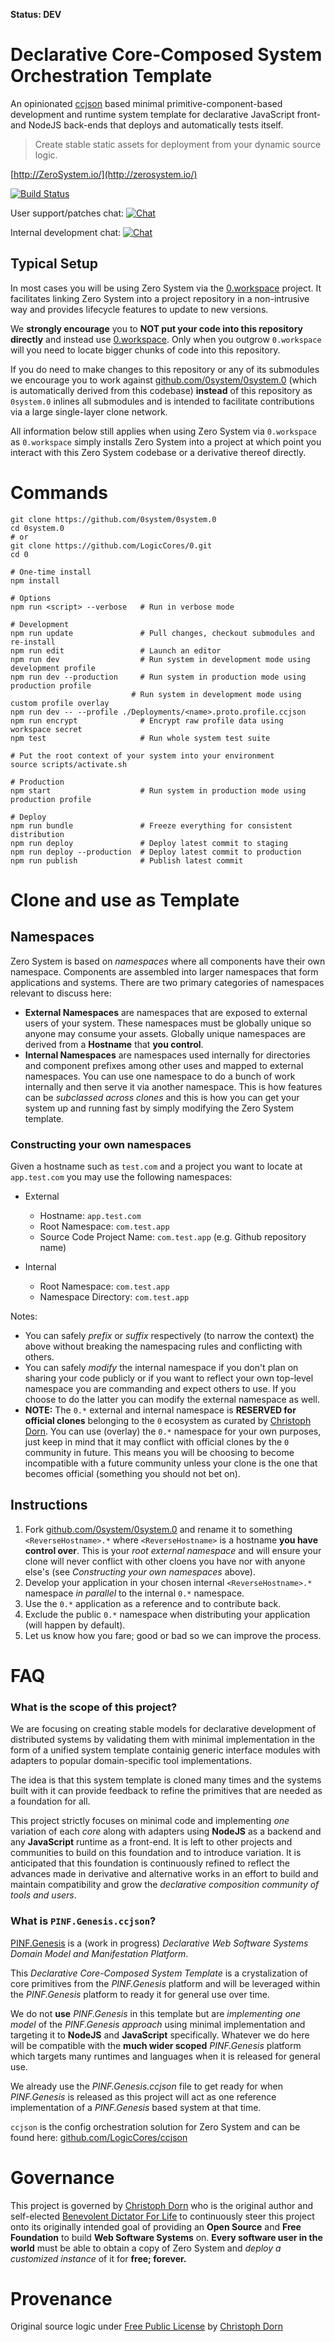 **Status: DEV**

Declarative Core-Composed System Orchestration Template
=======================================================

An opinionated [ccjson](https://github.com/LogicCores/ccjson) based minimal primitive-component-based development and runtime system template for declarative JavaScript front- and NodeJS back-ends that deploys and automatically tests itself.

> Create stable static assets for deployment from your dynamic source logic.

[http://ZeroSystem.io/](http://zerosystem.io/)

[![Build Status](https://travis-ci.org/LogicCores/0.svg)](https://travis-ci.org/LogicCores/0) 

User support/patches chat: [![Chat](https://badges.gitter.im/gitterHQ/services.png)](https://gitter.im/0system/0system.0)

Internal development chat: [![Chat](https://badges.gitter.im/gitterHQ/services.png)](https://gitter.im/LogicCores/0)


Typical Setup
-------------

In most cases you will be using Zero System via the [0.workspace](https://github.com/LogicCores/0.workspace) project. It facilitates linking Zero System into a project repository in a non-intrusive way and provides lifecycle features to update to new versions.

We **strongly encourage** you to **NOT put your code into this repository directly** and instead use [0.workspace](https://github.com/LogicCores/0.workspace). Only when you outgrow `0.workspace` will you need to locate bigger chunks of code into this repository.

If you do need to make changes to this repository or any of its submodules we encourage you to work against [github.com/0system/0system.0](https://github.com/0system/0system.0) (which is automatically derived from this codebase) **instead** of this repository as `0system.0` inlines all submodules and is intended to facilitate contributions via a large single-layer clone network.

All information below still applies when using Zero System via `0.workspace` as `0.workspace` simply installs Zero System into a project at which point you interact with this Zero System codebase or a derivative thereof directly.


Commands
========

	git clone https://github.com/0system/0system.0
	cd 0system.0
	# or
	git clone https://github.com/LogicCores/0.git
	cd 0

	# One-time install
	npm install

	# Options
	npm run <script> --verbose   # Run in verbose mode

	# Development
	npm run update               # Pull changes, checkout submodules and re-install
	npm run edit                 # Launch an editor
	npm run dev                  # Run system in development mode using development profile
	npm run dev --production     # Run system in production mode using production profile
                               # Run system in development mode using custom profile overlay
	npm run dev -- --profile ./Deployments/<name>.proto.profile.ccjson
	npm run encrypt              # Encrypt raw profile data using workspace secret
	npm test                     # Run whole system test suite

	# Put the root context of your system into your environment
	source scripts/activate.sh

	# Production
	npm start                    # Run system in production mode using production profile

	# Deploy
	npm run bundle               # Freeze everything for consistent distribution
	npm run deploy               # Deploy latest commit to staging
	npm run deploy --production  # Deploy latest commit to production
	npm run publish              # Publish latest commit


Clone and use as Template
=========================

## Namespaces

Zero System is based on *namespaces* where all components have their own namespace. Components are assembled into larger namespaces that form applications and systems. There are two primary categories of namespaces relevant to discuss here:

  * **External Namespaces** are namespaces that are exposed to external users of your system. These namespaces must be globally unique so anyone may consume your assets. Globally unique namespaces are derived from a **Hostname** that **you control**.
  * **Internal Namespaces** are namespaces used internally for directories and component prefixes among other uses and mapped to external namespaces. You can use one namespace to do a bunch of work internally and then serve it via another namespace. This is how features can be *subclassed across clones* and this is how you can get your system up and running fast by simply modifying the Zero System template.

### Constructing your own namespaces

Given a hostname such as `test.com` and a project you want to locate at `app.test.com` you may use the following namespaces:

  * External
    * Hostname: `app.test.com`
    * Root Namespace: `com.test.app`
    * Source Code Project Name: `com.test.app` (e.g. Github repository name)

  * Internal
    * Root Namespace: `com.test.app`
    * Namespace Directory: `com.test.app`

Notes:

  * You can safely *prefix* or *suffix* respectively (to narrow the context) the above without breaking the namespacing rules and conflicting with others.
  * You can safely *modify* the internal namespace if you don't plan on sharing your code publicly or if you want to reflect your own top-level namespace you are commanding and expect others to use. If you choose to do the latter you can modify the external namespace as well.
  * **NOTE:** The `0.*` external and internal namespace is **RESERVED for official clones** belonging to the `0` ecosystem as curated by [Christoph Dorn](http://christophdorn.com/). You can use (overlay) the `0.*` namespace for your own purposes, just keep in mind that it may conflict with official clones by the `0` community in future. This means you will be choosing to become incompatible with a future community unless your clone is the one that becomes official (something you should not bet on).

## Instructions

  1. Fork [github.com/0system/0system.0](https://github.com/0system/0system.0) and rename it to something `<ReverseHostname>.*` where `<ReverseHostname>` is a hostname **you have control over**. This is your *root external namespace* and will ensure your clone will never conflict with other cloens you have nor with anyone else's (see *Constructing your own namespaces* above).
  2. Develop your application in your chosen internal `<ReverseHostname>.*` namespace *in parallel* to the internal `0.*` namespace.
  3. Use the `0.*` application as a reference and to contribute back.
  4. Exclude the public `0.*` namespace when distributing your application (will happen by default).
  5. Let us know how you fare; good or bad so we can improve the process.


FAQ
===

### What is the scope of this project?

We are focusing on creating stable models for declarative development of distributed systems by validating them with minimal implementation in the form of a unified system template containig generic interface modules with adapters to popular domain-specific tool implementations.

The idea is that this system template is cloned many times and the systems built with it can provide feedback to refine the primitives that are needed as a foundation for all.

This project strictly focuses on minimal code and implementing *one* variation of each *core* along with adapters using **NodeJS** as a backend and any **JavaScript** runtime as a front-end. It is left to other projects and communities to build on this foundation and to introduce variation. It is anticipated that this foundation is continuously refined to reflect the advances made in derivative and alternative works in an effort to build and maintain compatibility and grow the *declarative composition community of tools and users*.

### What is `PINF.Genesis.ccjson`?

[PINF.Genesis](https://github.com/pinf/genesis.pinf.org) is a (work in progress) *Declarative Web Software Systems Domain Model and Manifestation Platform*.

This *Declarative Core-Composed System Template* is a crystalization of core primitives from the *PINF.Genesis* platform and will be leveraged within the *PINF.Genesis* platform to ready it for general use over time.

We do not **use** *PINF.Genesis* in this template but are *implementing one model* of the *PINF.Genesis approach* using minimal implementation and targeting it to **NodeJS** and **JavaScript** specifically. Whatever we do here will be compatible with the **much wider scoped** *PINF.Genesis* platform which targets many runtimes and languages when it is released for general use.

We already use the *PINF.Genesis.ccjson* file to get ready for when *PINF.Genesis* is released as this project will act as one reference implementation of a *PINF.Genesis* based system at that time.

`ccjson` is the config orchestration solution for Zero System and can be found here: [github.com/LogicCores/ccjson](https://github.com/LogicCores/ccjson)


Governance
==========

This project is governed by [Christoph Dorn](http://christophdorn.com) who is the original author and self-elected [Benevolent Dictator For Life](https://en.wikipedia.org/wiki/Benevolent_dictator_for_life) to continuously steer this project onto its originally intended goal of providing an **Open Source** and **Free Foundation** to build **Web Software Systems** on. **Every software user in the world** must be able to obtain a copy of Zero System and *deploy a customized instance* of it for **free; forever.**


Provenance
==========

Original source logic under [Free Public License](https://lists.opensource.org/pipermail/license-review/2015-October/001254.html) by [Christoph Dorn](http://christophdorn.com)

